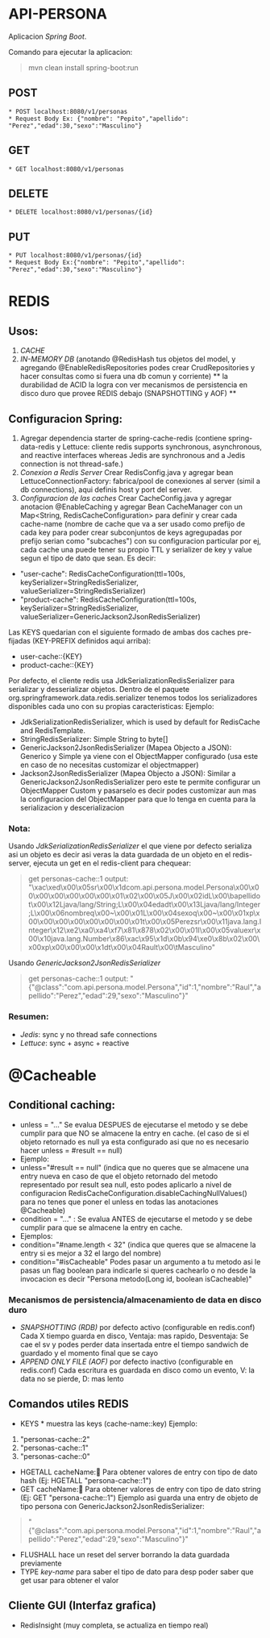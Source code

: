 # API-PERSONA
Aplicacion *Spring Boot*.

Comando para ejecutar la aplicacion: 
> mvn clean install spring-boot:run

## POST
    * POST localhost:8080/v1/personas
    * Request Body Ex: {"nombre": "Pepito","apellido": "Perez","edad":30,"sexo":"Masculino"}

## GET
    * GET localhost:8080/v1/personas


## DELETE
    * DELETE localhost:8080/v1/personas/{id}


## PUT
    * PUT localhost:8080/v1/personas/{id}
    * Request Body Ex:{"nombre": "Pepito","apellido": "Perez","edad":30,"sexo":"Masculino"}


# REDIS
## Usos:
1) *CACHE*
2) *IN-MEMORY DB* (anotando @RedisHash tus objetos del model, y agregando @EnableRedisRepositories podes crear CrudRepositories y hacer consultas como si fuera una db comun y corriente) ** la durabilidad de ACID la logra con ver mecanismos de persistencia en disco duro que provee REDIS debajo (SNAPSHOTTING y AOF) **

## Configuracion Spring:
1) Agregar dependencia starter de spring-cache-redis (contiene spring-data-redis y Lettuce: cliente redis supports synchronous, asynchronous, and reactive interfaces whereas Jedis are synchronous and a Jedis connection is not thread-safe.)
2) *Conexion a Redis Server* Crear RedisConfig.java y agregar bean LettuceConnectionFactory: fabrica/pool de conexiones al server (simil a db connections), aqui definis host y port del server.
3) *Configuracion de las caches* Crear CacheConfig.java y agregar anotacion @EnableCaching y agregar Bean CacheManager con un Map<String, RedisCacheConfiguration> para definir y crear cada cache-name (nombre de cache que va a ser usado como prefijo de cada key para poder crear subconjuntos de keys agregupadas por prefijo serian como "subcaches") con su configuracion particular por ej, cada cache una puede tener su propio TTL y serializer de key y value segun el tipo de dato que sean.
Es decir:
- "user-cache": RedisCacheConfiguration(ttl=100s, keySerializer=StringRedisSerializer, valueSerializer=StringRedisSerializer)
- "product-cache": RedisCacheConfiguration(ttl=100s, keySerializer=StringRedisSerializer, valueSerializer=GenericJackson2JsonRedisSerializer)

Las KEYS quedarian con el siguiente formado de ambas dos caches pre-fijadas (KEY-PREFIX definidos aqui arriba):
- user-cache::{KEY}
- product-cache::{KEY}

Por defecto, el cliente redis usa JdkSerializationRedisSerializer para serializar y desserializar objetos. Dentro de el paquete org.springframework.data.redis.serializer tenemos todos los serializadores disponibles cada uno con su propias caracteristicas:
Ejemplo:
- JdkSerializationRedisSerializer, which is used by default for RedisCache and RedisTemplate.
- StringRedisSerializer: Simple String to byte[]
- GenericJackson2JsonRedisSerializer (Mapea Objecto a JSON): Generico y Simple ya viene con el ObjectMapper configurado (usa este en caso de no necesitas customizar el objectmapper)
- Jackson2JsonRedisSerializer (Mapea Objecto a JSON): Similar a GenericJackson2JsonRedisSerializer pero este te permite configurar un ObjectMapper Custom y pasarselo es decir podes customizar aun mas la configuracion del ObjectMapper para que lo tenga en cuenta para la serializacion y descerializacion 

### Nota:
Usando *JdkSerializationRedisSerializer* el que viene por defecto serializa asi un objeto es decir asi veras la data guardada de un objeto en el redis-server, ejecuta un get en el redis-client para chequear:
> get personas-cache::1
> output: "\xac\xed\x00\x05sr\x00\x1dcom.api.persona.model.Persona\x00\x00\x00\x00\x00\x00\x00\x01\x02\x00\x05J\x00\x02idL\x00\bapellidot\x00\x12Ljava/lang/String;L\x00\x04edadt\x00\x13Ljava/lang/Integer;L\x00\x06nombreq\x00~\x00\x01L\x00\x04sexoq\x00~\x00\x01xp\x00\x00\x00\x00\x00\x00\x00\x01t\x00\x05Perezsr\x00\x11java.lang.Integer\x12\xe2\xa0\xa4\xf7\x81\x878\x02\x00\x01I\x00\x05valuexr\x00\x10java.lang.Number\x86\xac\x95\x1d\x0b\x94\xe0\x8b\x02\x00\x00xp\x00\x00\x00\x1dt\x00\x04Rault\x00\tMasculino"

Usando *GenericJackson2JsonRedisSerializer*
> get personas-cache::1
> output: "{\"@class\":\"com.api.persona.model.Persona\",\"id\":1,\"nombre\":\"Raul\",\"apellido\":\"Perez\",\"edad\":29,\"sexo\":\"Masculino\"}"

### Resumen:
- *Jedis*:   sync y no thread safe connections
- *Lettuce*: sync + async + reactive

# @Cacheable
## Conditional caching:
- unless = "..." Se evalua DESPUES de ejecutarse el metodo y se debe cumplir para que NO se almacene la entry en cache. (el caso de si el objeto retornado es null ya esta configurado asi que no es necesario hacer unless = #result == null)
- Ejemplo:
- unless="#result == null" (indica que no queres que se almacene una entry nueva en caso de que el objeto retornado del metodo representado por result sea null, esto podes aplicarlo a nivel de configuracion RedisCacheConfiguration.disableCachingNullValues() para no tenes que poner el unless en todas las anotaciones @Cacheable)
- condition = "..." : Se evalua ANTES de ejecutarse el metodo y se debe cumplir para que se almacene la entry en cache.
- Ejemplos: 
- condition="#name.length < 32" (indica que queres que se almacene la entry si es mejor a 32 el largo del nombre)
- condition="#isCacheable" Podes pasar un argumento a tu metodo asi le pasas un flag boolean para indicarle si queres cachearlo o no desde la invocacion es decir "Persona metodo(Long id, boolean isCacheable)"

### Mecanismos de persistencia/almacenamiento de data en disco duro
- *SNAPSHOTTING (RDB)* por defecto activo (configurable en redis.conf) Cada X tiempo guarda en disco, Ventaja: mas rapido, Desventaja: Se cae el sv y podes perder data insertada entre el tiempo sandwich de guardado y el momento final que se cayo
- *APPEND ONLY FILE (AOF)* por defecto inactivo (configurable en redis.conf) Cada escritura es guardada en disco como un evento, V: la data no se pierde, D: mas lento

## Comandos utiles REDIS
- KEYS * muestra las keys (cache-name::key)
Ejemplo: 
1) "personas-cache::2"
2) "personas-cache::1"
3) "personas-cache::0"

- HGETALL cacheName::key: Para obtener valores de entry con tipo de dato hash (Ej: HGETALL "persona-cache::1")
- GET cacheName::key: Para obtener valores de entry con tipo de dato string (Ej: GET "persona-cache::1")
Ejemplo asi guarda una entry de objeto de tipo persona con GenericJackson2JsonRedisSerializer:
> "{\"@class\":\"com.api.persona.model.Persona\",\"id\":1,\"nombre\":\"Raul\",\"apellido\":\"Perez\",\"edad\":29,\"sexo\":\"Masculino\"}"
- FLUSHALL hace un reset del server borrando la data guardada previamente
- TYPE *key-name* para saber el tipo de dato para desp poder saber que get usar para obtener el valor

## Cliente GUI (Interfaz grafica)
- RedisInsight (muy completa, se actualiza en tiempo real)



